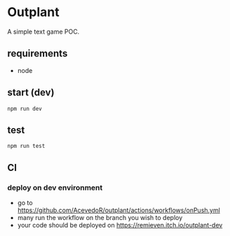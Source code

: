 # Outplant

A simple text game POC.

## requirements

- node

## start (dev)

```
npm run dev
```

## test

```
npm run test
```


## CI
### deploy on dev environment
- go to https://github.com/AcevedoR/outplant/actions/workflows/onPush.yml
- many run the workflow on the branch you wish to deploy
- your code should be deployed on https://remieven.itch.io/outplant-dev